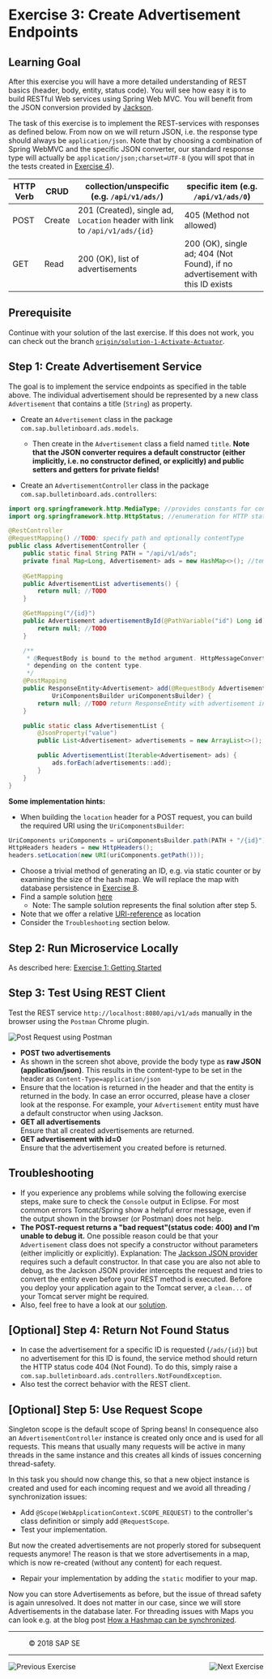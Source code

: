 Exercise 3: Create Advertisement Endpoints
==========================================

## Learning Goal
After this exercise you will have a more detailed understanding of REST basics (header, body, entity, status code). You will see how easy it is to build RESTful Web services using Spring Web MVC. You will benefit from the JSON conversion provided by [Jackson](../Knowledge/JSONConversion.md).

The task of this exercise is to implement the REST-services with responses as defined below. From now on we will return JSON, i.e. the response type should always be `application/json`. Note that by choosing a combination of Spring WebMVC and the specific JSON converter, our standard response type will actually be `application/json;charset=UTF-8`  (you will spot that in the tests created in [Exercise 4](../CreateMicroservice/Exercise_4_CreateServiceTests.md)).

| HTTP Verb |  CRUD      | collection/unspecific (e.g. `/api/v1/ads/`)   | specific item (e.g. `/api/v1/ads/0`)|   
| ----------- | ---------- | ------------------------------------ | ------------------------------------- |
| POST        | Create     | 201 (Created), single ad, `Location` header with link to `/api/v1/ads/{id}` | 405 (Method not allowed) |
| GET         | Read       | 200 (OK), list of advertisements | 200 (OK), single ad; 404 (Not Found), if no advertisement with this ID exists |

## Prerequisite
Continue with your solution of the last exercise. If this does not work, you can check out the branch [`origin/solution-1-Activate-Actuator`](https://github.com/SAP/cloud-bulletinboard-ads/tree/solution-1-Activate-Actuator).

## Step 1: Create Advertisement Service
The goal is to implement the service endpoints as specified in the table above.
The individual advertisement should be represented by a new class `Advertisement` that contains a title (`String`) as property.

- Create an `Advertisement` class in the package `com.sap.bulletinboard.ads.models`.
  - Then create in the `Advertisement` class a field named `title`. **Note that the JSON converter requires a default constructor (either implicitly, i.e. no constructor defined, or explicitly) and public setters and getters for private fields!**

- Create an `AdvertisementController` class in the package `com.sap.bulletinboard.ads.controllers`:
```java
import org.springframework.http.MediaType; //provides constants for content types
import org.springframework.http.HttpStatus; //enumeration for HTTP status codes

@RestController
@RequestMapping() //TODO: specify path and optionally contentType 
public class AdvertisementController {
    public static final String PATH = "/api/v1/ads";
    private final Map<Long, Advertisement> ads = new HashMap<>(); //temporary data storage, key represents the ID
    
    @GetMapping
    public AdvertisementList advertisements() {
        return null; //TODO
    }

    @GetMapping("/{id}")
    public Advertisement advertisementById(@PathVariable("id") Long id) {
        return null; //TODO
    }

    /**
     * @RequestBody is bound to the method argument. HttpMessageConverter resolves method argument 
     * depending on the content type.
     */
    @PostMapping
    public ResponseEntity<Advertisement> add(@RequestBody Advertisement advertisement,
            UriComponentsBuilder uriComponentsBuilder) {
        return null; //TODO return ResponseEntity with advertisement in the body, location header and HttpStatus.CREATED status code
    }

    public static class AdvertisementList {
        @JsonProperty("value")
        public List<Advertisement> advertisements = new ArrayList<>();

        public AdvertisementList(Iterable<Advertisement> ads) {
            ads.forEach(advertisements::add);
        }
    }
}
```

**Some implementation hints:**
- When building the `location` header for a POST request, you can build the required URI using the `UriComponentsBuilder`:
```java
UriComponents uriComponents = uriComponentsBuilder.path(PATH + "/{id}").buildAndExpand(id);
HttpHeaders headers = new HttpHeaders();
headers.setLocation(new URI(uriComponents.getPath()));
```
- Choose a trivial method of generating an ID, e.g. via static counter or by examining the size of the hash map. We will replace the map with database persistence in [Exercise 8](../ConnectDatabase/Exercise_8_Part1_ConfigurePersistence.md).
- Find a sample solution [here](https://github.com/SAP/cloud-bulletinboard-ads/blob/solution-3-Create-Ads-Endpoints/src/main/java/com/sap/bulletinboard/ads/controllers/AdvertisementController.java)
  - Note: The sample solution represents the final solution after step 5.
- Note that we offer a relative [URI-reference](https://tools.ietf.org/html/rfc3986#section-4.2) as location
- Consider the `Troubleshooting` section below.

## Step 2: Run Microservice Locally
As described here: [Exercise 1: Getting Started](../CreateMicroservice/Exercise_1_GettingStarted.md)

## Step 3: Test Using REST Client
Test the REST service `http://localhost:8080/api/v1/ads` manually in the browser using the `Postman` Chrome plugin. 

![Post Request using Postman](images/RestClient_PostRequest.png)

- **POST two advertisements**
- As shown in the screen shot above, provide the body type as **raw JSON (application/json)**. This results in the content-type to be set in the header as `Content-Type=application/json` 
- Ensure that the location is returned in the header and that the entity is returned in the body. In case an error occurred, please have a closer look at the response. For example, your `Advertisement` entity must have a default constructor when using Jackson.
- **GET all advertisements**  
Ensure that all created advertisements are returned.
- **GET advertisement with id=0**    
Ensure that the advertisement you created before is returned.

## Troubleshooting
- If you experience any problems while solving the following exercise steps, make sure to check the `Console` output in Eclipse. For most common errors Tomcat/Spring show a helpful error message, even if the output shown in the browser (or Postman) does not help.
- **The POST-request returns a "bad request"(status code: 400) and I'm unable to debug it.** One possible reason could be that your `Advertisement` class does not specify a constructor without parameters (either implicitly or explicitly). Explanation: The [Jackson JSON provider](../Knowledge/JSONConversion.md) requires such a default constructor. In that case you are also not able to debug, as the Jackson JSON provider intercepts the request and tries to convert the entity even before your REST method is executed. 
Before you deploy your application again to the Tomcat server, a `clean...` of your Tomcat server might be required.
- Also, feel free to have a look at our [solution](https://github.com/SAP/cloud-bulletinboard-ads/tree/solution-3-Create-Ads-Endpoints).

## [Optional] Step 4: Return Not Found Status
- In case the advertisement for a specific ID is requested (`/ads/{id}`) but no advertisement for this ID is found, the service method should return the HTTP status code 404 (Not Found). To do this, simply raise a `com.sap.bulletinboard.ads.controllers.NotFoundException`.
- Also test the correct behavior with the REST client.

## [Optional] Step 5: Use Request Scope
Singleton scope is the default scope of Spring beans! In consequence also an `AdvertisementController` instance is created only once and is used for all requests. This means that usually many requests will be active in many threads in the same instance and this creates all kinds of issues concerning thread-safety. 

In this task you should now change this, so that a new object instance is created and used for each incoming request and we avoid all threading / synchronization issues:
- Add `@Scope(WebApplicationContext.SCOPE_REQUEST)` to the controller's class definition or simply add `@RequestScope`.
- Test your implementation.

But now the created advertisements are not properly stored for subsequent requests anymore! The reason is that we store advertisements in a map, which is now re-created (without any content) for each request.

- Repair your implementation by adding the `static` modifier to your map. 
 
Now you can store Advertisements as before, but the issue of thread safety is again unresolved. It does not matter in our case, since we will store Advertisements in the database later. For threading issues with Maps you can look e.g. at the blog post [How a Hashmap can be synchronized](http://stackoverflow.com/questions/1291836/concurrenthashmap-vs-synchronized-hashmap).

***

<dl>
  <dd>
  <div class="footer">&copy; 2018 SAP SE</div>
  </dd>
</dl>
<hr>
<a href="Exercise_2_HelloWorldResource.md">
  <img align="left" alt="Previous Exercise">
</a>
<a href="Exercise_4_CreateServiceTests.md">
  <img align="right" alt="Next Exercise">
</a>
